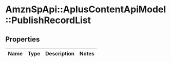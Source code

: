 # AmznSpApi::AplusContentApiModel::PublishRecordList

## Properties
Name | Type | Description | Notes
------------ | ------------- | ------------- | -------------

